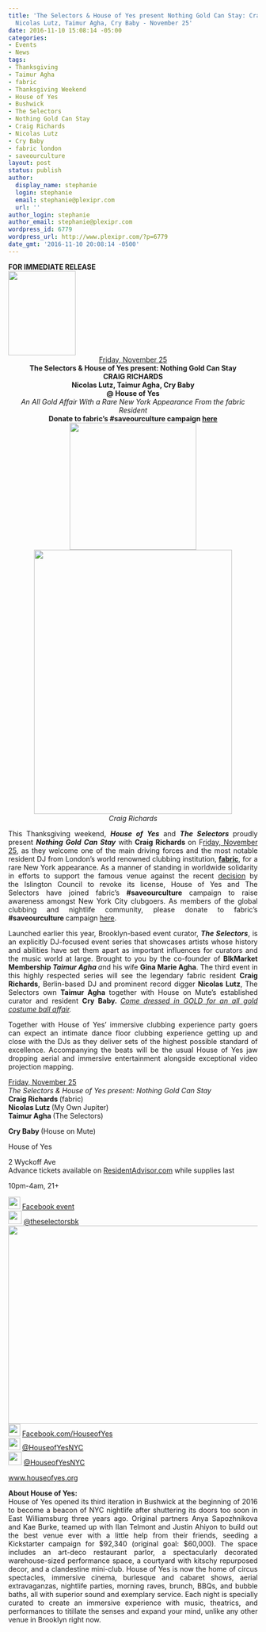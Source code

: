 ```yaml
---
title: 'The Selectors & House of Yes present Nothing Gold Can Stay: Craig Richards,
  Nicolas Lutz, Taimur Agha, Cry Baby - November 25'
date: 2016-11-10 15:08:14 -05:00
categories:
- Events
- News
tags:
- Thanksgiving
- Taimur Agha
- fabric
- Thanksgiving Weekend
- House of Yes
- Bushwick
- The Selectors
- Nothing Gold Can Stay
- Craig Richards
- Nicolas Lutz
- Cry Baby
- fabric london
- saveourculture
layout: post
status: publish
author:
  display_name: stephanie
  login: stephanie
  email: stephanie@plexipr.com
  url: ''
author_login: stephanie
author_email: stephanie@plexipr.com
wordpress_id: 6779
wordpress_url: http://www.plexipr.com/?p=6779
date_gmt: '2016-11-10 20:08:14 -0500'
---
```


<div class="m_2577313994395558019Style-1">
<div class="m_2577313994395558019Style-1"><b>FOR IMMEDIATE RELEASE</b></div>
</div>
<div class="m_2577313994395558019Style-1">
<div>
<div dir="ltr">
<div dir="ltr"><span id="m_2577313994395558019docs-internal-guid-3da45d12-4aa0-0d4d-cd39-3e9ba3c7dab0"><img class="CToWUd aligncenter" src="https://lh6.googleusercontent.com/V2wT9rbRZ03SQ1NsEI_sOTcDWN9FIc-kZNuEG5__FGkcSiTRGd2GJv9yqWheYErifiul4NGB1FcdvgVmaiIBE99Ldmw0uKqdroVY7jgVqrr-5v_rEaw64rMrUgJNUQqnKoDUJ1cv" width="136" height="170" /></span></div>
<div dir="ltr" style="text-align: center;"><u><span id="m_2577313994395558019docs-internal-guid-3da45d12-4aa0-0d4d-cd39-3e9ba3c7dab0"><span class="aBn" tabindex="0" data-term="goog_1450154292"><span class="aQJ">Friday, November 25</span></span> </span></u></div>
<div dir="ltr" style="text-align: center;"><strong><span id="m_2577313994395558019docs-internal-guid-3da45d12-4aa0-0d4d-cd39-3e9ba3c7dab0">The <span class="il">Selectors</span> &amp; House of Yes present: Nothing Gold Can Stay </span></strong></div>
<div dir="ltr" style="text-align: center;"><strong><span id="m_2577313994395558019docs-internal-guid-3da45d12-4aa0-0d4d-cd39-3e9ba3c7dab0">CRAIG RICHARDS</span></strong></div>
<div dir="ltr" style="text-align: center;"><strong><span id="m_2577313994395558019docs-internal-guid-3da45d12-4aa0-0d4d-cd39-3e9ba3c7dab0">Nicolas Lutz, Taimur Agha, Cry Baby</span></strong></div>
<div dir="ltr" style="text-align: center;"><strong><span id="m_2577313994395558019docs-internal-guid-3da45d12-4aa0-0d4d-cd39-3e9ba3c7dab0">@ House of Yes</span></strong></div>
<div dir="ltr" style="text-align: center;"><em><span id="m_2577313994395558019docs-internal-guid-3da45d12-4aa0-0d4d-cd39-3e9ba3c7dab0">An All Gold Affair With a Rare New York Appearance From the fabric Resident </span></em></div>
<div dir="ltr" style="text-align: center;"></div>
<div dir="ltr" style="text-align: center;"><strong><span id="m_2577313994395558019docs-internal-guid-3da45d12-4aa0-0d4d-cd39-3e9ba3c7dab0">Donate to fabric’s #saveourculture campaign </span><a href="http://t.ymlp58.com/jqsbbavaejwjbavajuharaueqwe/click.php" target="_blank" data-saferedirecturl="https://www.google.com/url?hl=en&amp;q=http://t.ymlp58.com/jqsbbavaejwjbavajuharaueqwe/click.php&amp;source=gmail&amp;ust=1479326629671000&amp;usg=AFQjCNEvKF_NTqpfwM_Q8gIR2W5plM4PAg">here</a></strong></div>
<div dir="ltr" style="text-align: center;"><span id="m_2577313994395558019docs-internal-guid-3da45d12-4aa0-0d4d-cd39-3e9ba3c7dab0"><img class="CToWUd a6T" tabindex="0" src="https://lh4.googleusercontent.com/vMimzD-hYgjJ2kiZ7xxU1Y8JGAkL_pvLLWZ5FId3SxElRgoujFkcC0HYGplCWwTBfp4v-VrgCoiN4b0mesUcF5k7KNrSHVucP131OUESRwDguO8kZK1lieZCKNFBqpa1DKrm8Tr1" width="256" height="256" /></span></div>
<div dir="ltr" style="text-align: center;"><img class="CToWUd a6T" tabindex="0" src="https://ci5.googleusercontent.com/proxy/iUK3CSoNihG1lAjj8R1kQysI4ozDICsO-hm8LckfRu94H6NPvsKdVKQsiENcpJ3ZZlW6gfvIqAXNunlD9hGpJo72=s0-d-e1-ft#http://img.ymlp58.com/plexipr_IMG0082--1.png" alt="" width="400" height="533" /></div>
<div dir="ltr" style="text-align: center;"><em>Craig Richards</em></div>
<div dir="ltr"></div>
<div dir="ltr">
<p style="text-align: justify;">This Thanksgiving weekend, <strong><em>House of Yes</em></strong> and <strong><em>The <span class="il">Selectors</span> </em></strong>proudly present <strong><em>Nothing Gold Can Stay</em></strong> with<strong> Craig Richards </strong>on F<u>riday, November 25</u>, as they welcome one of the main driving forces and the most notable resident DJ from London’s world renowned clubbing institution, <strong><a href="http://t.ymlp58.com/jqsbhafaejwjbagajuhacaueqwe/click.php" target="_blank" data-saferedirecturl="https://www.google.com/url?hl=en&amp;q=http://t.ymlp58.com/jqsbhafaejwjbagajuhacaueqwe/click.php&amp;source=gmail&amp;ust=1479326629671000&amp;usg=AFQjCNGjs3xQQpaZddxzdXWEEgDq9iwyCQ">fabric</a></strong>, for a rare New York appearance. As a manner of standing in worldwide solidarity in efforts to support the famous venue against the recent <a href="http://t.ymlp58.com/jqsbwaiaejwjbaxajuhaxaueqwe/click.php" target="_blank" data-saferedirecturl="https://www.google.com/url?hl=en&amp;q=http://t.ymlp58.com/jqsbwaiaejwjbaxajuhaxaueqwe/click.php&amp;source=gmail&amp;ust=1479326629671000&amp;usg=AFQjCNEe-9gZqHAkdmMe1DkXFbUEh9V3Lw">decision</a> by the Islington Council to revoke its license, House of Yes and The <span class="il">Selectors</span> have joined fabric’s <strong>#saveourculture</strong> campaign to raise awareness amongst New York City clubgoers. As members of the global clubbing and nightlife community, please d<span id="m_2577313994395558019docs-internal-guid-3da45d12-4aa0-0d4d-cd39-3e9ba3c7dab0">onate to fabric’s</span><strong> #saveourculture </strong>campaign <a href="http://t.ymlp58.com/jqsbbavaejwjbavajuharaueqwe/click.php" target="_blank" data-saferedirecturl="https://www.google.com/url?hl=en&amp;q=http://t.ymlp58.com/jqsbbavaejwjbavajuharaueqwe/click.php&amp;source=gmail&amp;ust=1479326629671000&amp;usg=AFQjCNEvKF_NTqpfwM_Q8gIR2W5plM4PAg">here</a>.</p>
<div style="text-align: justify;"></div>
<p style="text-align: justify;">Launched earlier this year, Brooklyn-based event curator, <em><strong>The <span class="il">Selectors</span></strong></em>, is an explicitly DJ-focused event series that showcases artists whose history and abilities have set them apart as important influences for curators and the music world at large. Brought to you by the co-founder of <strong>BlkMarket Membership <em>Taimur Agha </em></strong><em>a</em>nd his wife <strong>Gina Marie Agha</strong>. The third event in this highly respected series will see the legendary fabric resident <strong>Crai<wbr></wbr>g Richards</strong>, Berlin-based DJ and prominent record digger <strong>Nicolas Lutz</strong>, The <span class="il">Selectors</span> own <strong>Taimur Agha</strong> together with House on Mute’s established curator and resident <strong>Cry Baby. </strong><u><em>Come dressed in GOLD for an all gold costume ball affair</em></u><em>.  </em></p>
<div style="text-align: justify;"></div>
<p style="text-align: justify;">Together with House of Yes’ immersive clubbing experience party goers can expect an intimate dance floor clubbing experience getting up and close with the DJs as they deliver sets of the highest possible standard of excellence. Accompanying the beats will be the usual House of Yes jaw dropping aerial and immersive entertainment alongside exceptional video projection mapping.</p>
</div>
</div>
<div style="text-align: justify;"></div>
<div>
<div dir="ltr" style="text-align: justify;">
<div><u><span class="aBn" tabindex="0" data-term="goog_1450154294"><span class="aQJ">Friday, November 25</span></span></u></div>
<div><em>The <span class="il">Selectors</span> &amp; House of Yes present: Nothing Gold Can Stay</em></div>
<div><strong>Craig Richards </strong>(fabric)</div>
<div><strong>Nicolas Lutz </strong>(My Own Jupiter)</div>
<div><strong>Taimur Agha </strong>(The <span class="il">Selectors</span>)</div>
<p><strong>Cry Baby </strong>(House on Mute)</p>
<div></div>
<p>House of Yes</p>
</div>
<div dir="ltr" style="text-align: justify;"><span id="m_2577313994395558019docs-internal-guid-3da45d12-4aa0-0d4d-cd39-3e9ba3c7dab0">2 Wyckoff Ave</span></div>
<div dir="ltr" style="text-align: justify;"><span id="m_2577313994395558019docs-internal-guid-3da45d12-4aa0-0d4d-cd39-3e9ba3c7dab0">Advance tickets available on </span><a href="http://t.ymlp58.com/jqsbqazaejwjbarajuhaiaueqwe/click.php" target="_blank" data-saferedirecturl="https://www.google.com/url?hl=en&amp;q=http://t.ymlp58.com/jqsbqazaejwjbarajuhaiaueqwe/click.php&amp;source=gmail&amp;ust=1479326629671000&amp;usg=AFQjCNFgewfyj9tQR_i43it-g32izfxFfg">ResidentAdvisor.com</a> while supplies last</div>
<p dir="ltr" style="text-align: justify;"><span id="m_2577313994395558019docs-internal-guid-3da45d12-4aa0-0d4d-cd39-3e9ba3c7dab0"><span class="aBn" tabindex="0" data-term="goog_1450154295"><span class="aQJ">10pm-4am</span></span>, 21+</span></p>
<div dir="ltr" style="text-align: justify;"></div>
<div dir="ltr" style="text-align: justify;"><span id="m_2577313994395558019docs-internal-guid-3cb77817-e341-06cb-3a29-48b20ca5cc08"><img class="CToWUd" src="https://lh4.googleusercontent.com/o5U7OieSb4cBXAYIeZ_S9jaXoYpXuiQtOElFx48X0kSXRwWidzCXTYT1qYQfPr-Mnkhx_HgzgVBhNGXmfo62CtkZYXMSXak_wMQehaO0K0bhOLnFiUMRBBFtmVssf5DN7Z3YoH81" width="24" height="25" /> </span><a href="http://t.ymlp58.com/jqsbyadaejwjbaiajuhafaueqwe/click.php" target="_blank" data-saferedirecturl="https://www.google.com/url?hl=en&amp;q=http://t.ymlp58.com/jqsbyadaejwjbaiajuhafaueqwe/click.php&amp;source=gmail&amp;ust=1479326629672000&amp;usg=AFQjCNFA8CmvUrXEHNY6fufw0GWAj3MC-w">Facebook event</a></div>
<div dir="ltr">
<div style="text-align: justify;"><span id="m_2577313994395558019docs-internal-guid-3cb77817-e341-06cb-3a29-48b20ca5cc08"><a href="http://t.ymlp58.com/jqshsalaejwjbacajuhalaueqwe/click.php" target="_blank" data-saferedirecturl="https://www.google.com/url?hl=en&amp;q=http://t.ymlp58.com/jqshsalaejwjbacajuhalaueqwe/click.php&amp;source=gmail&amp;ust=1479326629672000&amp;usg=AFQjCNHPlzlEd4i0prebKle0iYbUTkVkEw"><img class="CToWUd" src="https://ci4.googleusercontent.com/proxy/wzlyC7olw921lWdiGgLkBBfSATtpKtlb0ppzDj_8Rihro13XHx9TGs2LX_gnSY7cTxo3_iBXXDpy_Y9zTMrCfsU62e1a42Sqohb945DxPA=s0-d-e1-ft#http://img.ymlp58.com/plexipr_instagramlogo796x404--1.png" width="27" height="27" /></a> </span><a href="http://t.ymlp58.com/jqshuadaejwjbadajuhakaueqwe/click.php" target="_blank" data-saferedirecturl="https://www.google.com/url?hl=en&amp;q=http://t.ymlp58.com/jqshuadaejwjbadajuhakaueqwe/click.php&amp;source=gmail&amp;ust=1479326629672000&amp;usg=AFQjCNGpiHC3xjZEUMVH795M5RS0ChI50Q">@theselectorsbk</a></div>
<div></div>
</div>
<div dir="ltr"><a href="http://t.ymlp58.com/jqsbqazaejwjbarajuhaiaueqwe/click.php" target="_blank" data-saferedirecturl="https://www.google.com/url?hl=en&amp;q=http://t.ymlp58.com/jqsbqazaejwjbarajuhaiaueqwe/click.php&amp;source=gmail&amp;ust=1479326629672000&amp;usg=AFQjCNGUeCW7oKT5QhqjWK8nt8MPeUT9tw"><img class="CToWUd aligncenter" src="https://ci3.googleusercontent.com/proxy/qGR-HcigaKgkWCgeFWcaUu2GRc34aVe2Smi2t3QFYrivImHDY2ZPkdKYz7kYrQy-tHSPfzKQxWDYN6mdTG8WrES1KxR-JAOjtr4=s0-d-e1-ft#http://img.ymlp58.com/plexipr_112516theselectors.png" alt="" width="800" height="400" /></a></div>
<div style="text-align: justify;"><span id="m_2577313994395558019docs-internal-guid-3cb77817-e341-06cb-3a29-48b20ca5cc08"><img class="CToWUd" src="https://lh4.googleusercontent.com/o5U7OieSb4cBXAYIeZ_S9jaXoYpXuiQtOElFx48X0kSXRwWidzCXTYT1qYQfPr-Mnkhx_HgzgVBhNGXmfo62CtkZYXMSXak_wMQehaO0K0bhOLnFiUMRBBFtmVssf5DN7Z3YoH81" width="24" height="25" /> <a href="http://t.ymlp58.com/jqsheanaejwjbazajuhakaueqwe/click.php" target="_blank" data-saferedirecturl="https://www.google.com/url?hl=en&amp;q=http://t.ymlp58.com/jqsheanaejwjbazajuhakaueqwe/click.php&amp;source=gmail&amp;ust=1479326629672000&amp;usg=AFQjCNHN84Tz0vaVOcqjXAeQdq5vWlmJAA">Facebook.com/HouseofYes</a><br />
<img class="CToWUd" src="https://lh4.googleusercontent.com/KO3lt633FdUcwYZ7PyvokqFeE7Aa5nysU_zHttycI9L0ubepbfCNz_NTBCFegEeYayrPJLAvqpWgGirgkwU_F_3qTrGFPKxJzAQBTgnzK8nQIbRZlALdjN23AF0inqtDhH3JTGQW" width="24" height="25" /> <a href="http://t.ymlp58.com/jqshmaaaejwjbafajuhavaueqwe/click.php" target="_blank" data-saferedirecturl="https://www.google.com/url?hl=en&amp;q=http://t.ymlp58.com/jqshmaaaejwjbafajuhavaueqwe/click.php&amp;source=gmail&amp;ust=1479326629672000&amp;usg=AFQjCNHkNxvpoYUxdq6Uyn4wIH4pN1RsXw">@HouseofYesNYC</a></span></div>
</div>
<div style="text-align: justify;"><span id="m_2577313994395558019docs-internal-guid-3cb77817-e341-06cb-3a29-48b20ca5cc08"><a href="http://t.ymlp58.com/jqshsalaejwjbacajuhalaueqwe/click.php" target="_blank" data-saferedirecturl="https://www.google.com/url?hl=en&amp;q=http://t.ymlp58.com/jqshsalaejwjbacajuhalaueqwe/click.php&amp;source=gmail&amp;ust=1479326629672000&amp;usg=AFQjCNHPlzlEd4i0prebKle0iYbUTkVkEw"><img class="CToWUd" src="https://ci4.googleusercontent.com/proxy/wzlyC7olw921lWdiGgLkBBfSATtpKtlb0ppzDj_8Rihro13XHx9TGs2LX_gnSY7cTxo3_iBXXDpy_Y9zTMrCfsU62e1a42Sqohb945DxPA=s0-d-e1-ft#http://img.ymlp58.com/plexipr_instagramlogo796x404--1.png" width="27" height="27" /></a> <a href="http://t.ymlp58.com/jqshsalaejwjbacajuhalaueqwe/click.php" target="_blank" data-saferedirecturl="https://www.google.com/url?hl=en&amp;q=http://t.ymlp58.com/jqshsalaejwjbacajuhalaueqwe/click.php&amp;source=gmail&amp;ust=1479326629672000&amp;usg=AFQjCNHPlzlEd4i0prebKle0iYbUTkVkEw">@HouseofYesNYC</a></span></div>
<p style="text-align: justify;"><span id="m_2577313994395558019docs-internal-guid-3cb77817-e341-06cb-3a29-48b20ca5cc08"><a href="http://t.ymlp58.com/jqshjaaaejwjbafajuhaoaueqwe/click.php" target="_blank" data-saferedirecturl="https://www.google.com/url?hl=en&amp;q=http://t.ymlp58.com/jqshjaaaejwjbafajuhaoaueqwe/click.php&amp;source=gmail&amp;ust=1479326629672000&amp;usg=AFQjCNEdKo--LfA19Bp2YZwniLNolUaAhQ">www.houseofyes.org</a></span></p>
<div style="text-align: justify;"></div>
<div style="text-align: justify;"></div>
<div dir="ltr" style="text-align: justify;"><strong><span id="m_2577313994395558019docs-internal-guid-3cb77817-e341-06cb-3a29-48b20ca5cc08">About House of Yes:</span></strong></div>
<div dir="ltr" style="text-align: justify;"><span id="m_2577313994395558019docs-internal-guid-3cb77817-e341-06cb-3a29-48b20ca5cc08"><span id="m_2577313994395558019docs-internal-guid-4a6ce04b-e38b-47a0-2e0e-dc8a5c4d2037">House of Yes opened its third iteration in Bushwick at the beginning of 2016 to become a beacon of NYC nightlife after shuttering its doors too soon in East Williamsburg three years ago. Original partners Anya Sapozhnikova and Kae Burke, teamed up with Ilan Telmont and Justin Ahiyon to build out the best venue ever with a little help from their friends, seeding a Kickstarter campaign for $92,340 (original goal: $60,000). The space includes an art-deco restaurant parlor, a spectacularly decorated warehouse-sized performance space, a courtyard with kitschy repurposed decor, and a clandestine mini-club. House of Yes is now the home of circus spectacles, immersive cinema, burlesque and cabaret shows, aerial extravaganzas, nightlife parties, morning raves, brunch, BBQs, and bubble baths, all with superior sound and exemplary service. Each night is specially curated to create an immersive experience with music, theatrics, and performances to titillate the senses and expand your mind, unlike any other venue in Brooklyn right now.</span></span></div>
</div>
</div>
